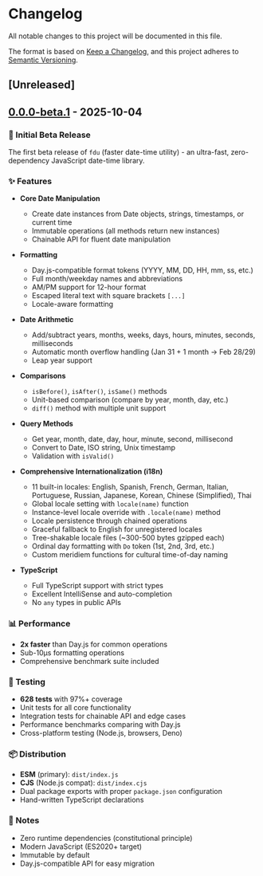 # Changelog

All notable changes to this project will be documented in this file.

The format is based on [Keep a Changelog](https://keepachangelog.com/en/1.0.0/),
and this project adheres to [Semantic Versioning](https://semver.org/spec/v2.0.0.html).

## [Unreleased]

## [0.0.0-beta.1] - 2025-10-04

### 🎉 Initial Beta Release

The first beta release of `fdu` (faster date-time utility) - an ultra-fast, zero-dependency JavaScript date-time library.

### ✨ Features

- **Core Date Manipulation**
  - Create date instances from Date objects, strings, timestamps, or current time
  - Immutable operations (all methods return new instances)
  - Chainable API for fluent date manipulation

- **Formatting**
  - Day.js-compatible format tokens (YYYY, MM, DD, HH, mm, ss, etc.)
  - Full month/weekday names and abbreviations
  - AM/PM support for 12-hour format
  - Escaped literal text with square brackets `[...]`
  - Locale-aware formatting

- **Date Arithmetic**
  - Add/subtract years, months, weeks, days, hours, minutes, seconds, milliseconds
  - Automatic month overflow handling (Jan 31 + 1 month → Feb 28/29)
  - Leap year support

- **Comparisons**
  - `isBefore()`, `isAfter()`, `isSame()` methods
  - Unit-based comparison (compare by year, month, day, etc.)
  - `diff()` method with multiple unit support

- **Query Methods**
  - Get year, month, date, day, hour, minute, second, millisecond
  - Convert to Date, ISO string, Unix timestamp
  - Validation with `isValid()`

- **Comprehensive Internationalization (i18n)**
  - 11 built-in locales: English, Spanish, French, German, Italian, Portuguese, Russian, Japanese, Korean, Chinese (Simplified), Thai
  - Global locale setting with `locale(name)` function
  - Instance-level locale override with `.locale(name)` method
  - Locale persistence through chained operations
  - Graceful fallback to English for unregistered locales
  - Tree-shakable locale files (~300-500 bytes gzipped each)
  - Ordinal day formatting with `Do` token (1st, 2nd, 3rd, etc.)
  - Custom meridiem functions for cultural time-of-day naming

- **TypeScript**
  - Full TypeScript support with strict types
  - Excellent IntelliSense and auto-completion
  - No `any` types in public APIs

### 📊 Performance

- **2x faster** than Day.js for common operations
- Sub-10μs formatting operations
- Comprehensive benchmark suite included

### 🧪 Testing

- **628 tests** with 97%+ coverage
- Unit tests for all core functionality
- Integration tests for chainable API and edge cases
- Performance benchmarks comparing with Day.js
- Cross-platform testing (Node.js, browsers, Deno)

### 📦 Distribution

- **ESM** (primary): `dist/index.js`
- **CJS** (Node.js compat): `dist/index.cjs`
- Dual package exports with proper `package.json` configuration
- Hand-written TypeScript declarations

### 📝 Notes

- Zero runtime dependencies (constitutional principle)
- Modern JavaScript (ES2020+ target)
- Immutable by default
- Day.js-compatible API for easy migration

[0.0.0-beta.1]: https://github.com/pyyupsk/fdu/releases/tag/v0.0.0-beta.1
